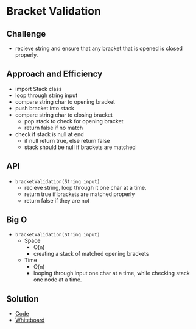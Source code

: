 # Bracket Validation

## Challenge
- recieve string and ensure that any bracket that is opened is closed properly.


## Approach and Efficiency
- import Stack class
- loop through string input
- compare string char to opening bracket
- push bracket into stack
- compare string char to closing bracket
  - pop stack to check for opening bracket
  - return false if no match
- check if stack is null at end
  - if null return true, else return false
  - stack should be null if brackets are matched

## API
- ```bracketValidation(String input)```
  - recieve string, loop through it one char at a time.
  - return true if brackets are matched properly
  - return false if they are not


## Big O
- ```bracketValidation(String input)```
  - Space
    - O(n)
    - creating a stack of matched opening brackets
  - Time
    - O(n)
    - looping through input one char at a time, while checking stack one node at a time.
  


## Solution 
- [Code](../../src/main/java/code401Challenges/MultiBracketValidation)
- [Whiteboard](../img/bracketValidationWB.jpg)